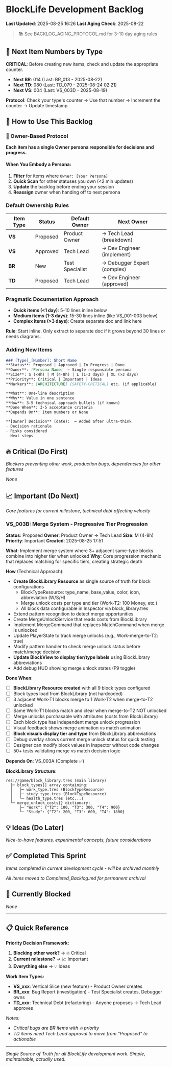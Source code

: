 # BlockLife Development Backlog

**Last Updated**: 2025-08-25 16:26
**Last Aging Check**: 2025-08-22
> 📚 See BACKLOG_AGING_PROTOCOL.md for 3-10 day aging rules

## 🔢 Next Item Numbers by Type
**CRITICAL**: Before creating new items, check and update the appropriate counter.

- **Next BR**: 014 (Last: BR_013 - 2025-08-22)
- **Next TD**: 080 (Last: TD_079 - 2025-08-24 02:21)  
- **Next VS**: 004 (Last: VS_003D - 2025-08-19)

**Protocol**: Check your type's counter → Use that number → Increment the counter → Update timestamp

## 📖 How to Use This Backlog

### 🧠 Owner-Based Protocol

**Each item has a single Owner persona responsible for decisions and progress.**

#### When You Embody a Persona:
1. **Filter** for items where `Owner: [Your Persona]`
3. **Quick Scan** for other statuses you own (<2 min updates)
4. **Update** the backlog before ending your session
5. **Reassign** owner when handing off to next persona


### Default Ownership Rules
| Item Type | Status | Default Owner | Next Owner |
|-----------|--------|---------------|------------|
| **VS** | Proposed | Product Owner | → Tech Lead (breakdown) |
| **VS** | Approved | Tech Lead | → Dev Engineer (implement) |
| **BR** | New | Test Specialist | → Debugger Expert (complex) |
| **TD** | Proposed | Tech Lead | → Dev Engineer (approved) |

### Pragmatic Documentation Approach
- **Quick items (<1 day)**: 5-10 lines inline below
- **Medium items (1-3 days)**: 15-30 lines inline (like VS_001-003 below)
- **Complex items (>3 days)**: Create separate doc and link here

**Rule**: Start inline. Only extract to separate doc if it grows beyond 30 lines or needs diagrams.

### Adding New Items
```markdown
### [Type]_[Number]: Short Name
**Status**: Proposed | Approved | In Progress | Done
**Owner**: [Persona Name]  ← Single responsible persona
**Size**: S (<4h) | M (4-8h) | L (1-3 days) | XL (>3 days)
**Priority**: Critical | Important | Ideas
**Markers**: [ARCHITECTURE] [SAFETY-CRITICAL] etc. (if applicable)

**What**: One-line description
**Why**: Value in one sentence  
**How**: 3-5 technical approach bullets (if known)
**Done When**: 3-5 acceptance criteria
**Depends On**: Item numbers or None

**[Owner] Decision** (date):  ← Added after ultra-think
- Decision rationale
- Risks considered
- Next steps
```

## 🔥 Critical (Do First)
*Blockers preventing other work, production bugs, dependencies for other features*

*None*

## 📈 Important (Do Next)
*Core features for current milestone, technical debt affecting velocity*

### VS_003B: Merge System - Progressive Tier Progression
**Status**: Proposed
**Owner**: Product Owner → Tech Lead
**Size**: M (4-8h)
**Priority**: Important
**Created**: 2025-08-25 17:51

**What**: Implement merge system where 3+ adjacent same-type blocks combine into higher tier when unlocked
**Why**: Core progression mechanic that replaces matching for specific tiers, creating strategic depth

**How** (Technical Approach):
- **Create BlockLibrary Resource** as single source of truth for block configurations
  - BlockTypeResource: type_name, base_value, color, icon, abbreviation (W/S/H)
  - Merge unlock costs per type and tier (Work-T2: 100 Money, etc.)
  - All block data configurable in Inspector via block_library.tres
- Extend pattern recognition to detect merge opportunities
- Create MergeUnlockService that reads costs from BlockLibrary
- Implement MergeCommand that replaces MatchCommand when merge is unlocked
- Update PlayerState to track merge unlocks (e.g., Work-merge-to-T2: true)
- Modify pattern handler to check merge unlock status before match/merge decision
- **Update BlockView to display tier/type labels** using BlockLibrary abbreviations
- Add debug HUD showing merge unlock states (F9 toggle)

**Done When**:
- [ ] **BlockLibrary Resource created** with all 9 block types configured
- [ ] Block types load from BlockLibrary (not hardcoded)
- [ ] 3 adjacent Work-T1 blocks merge to 1 Work-T2 when merge-to-T2 unlocked
- [ ] Same Work-T1 blocks match and clear when merge-to-T2 NOT unlocked
- [ ] Merge unlocks purchasable with attributes (costs from BlockLibrary)
- [ ] Each block type has independent merge unlock progression
- [ ] Visual feedback shows merge animation vs match animation
- [ ] **Block visuals display tier and type** from BlockLibrary abbreviations
- [ ] Debug overlay shows current merge unlock status for quick testing
- [ ] Designer can modify block values in Inspector without code changes
- [ ] 50+ tests validating merge vs match decision logic

**Depends On**: VS_003A (Complete ✅)

**BlockLibrary Structure**:
```
res://game/block_library.tres (main library)
  ├─ block_types[] array containing:
  │   ├─ work_type.tres (BlockTypeResource)
  │   ├─ study_type.tres (BlockTypeResource)
  │   └─ health_type.tres (etc...)
  └─ merge_unlock_costs{} dictionary:
      ├─ "Work": {"T2": 100, "T3": 300, "T4": 900}
      └─ "Study": {"T2": 200, "T3": 600, "T4": 1800}
```


## 💡 Ideas (Do Later)
*Nice-to-have features, experimental concepts, future considerations*











## ✅ Completed This Sprint
*Items completed in current development cycle - will be archived monthly*

*All items moved to Completed_Backlog.md for permanent archival*


## 🚧 Currently Blocked
*None*


---

## 📋 Quick Reference

**Priority Decision Framework:**
1. **Blocking other work?** → 🔥 Critical
2. **Current milestone?** → 📈 Important  
3. **Everything else** → 💡 Ideas

**Work Item Types:**
- **VS_xxx**: Vertical Slice (new feature) - Product Owner creates
- **BR_xxx**: Bug Report (investigation) - Test Specialist creates, Debugger owns
- **TD_xxx**: Technical Debt (refactoring) - Anyone proposes → Tech Lead approves

*Notes:*
- *Critical bugs are BR items with 🔥 priority*
- *TD items need Tech Lead approval to move from "Proposed" to actionable*

---
*Single Source of Truth for all BlockLife development work. Simple, maintainable, actually used.*